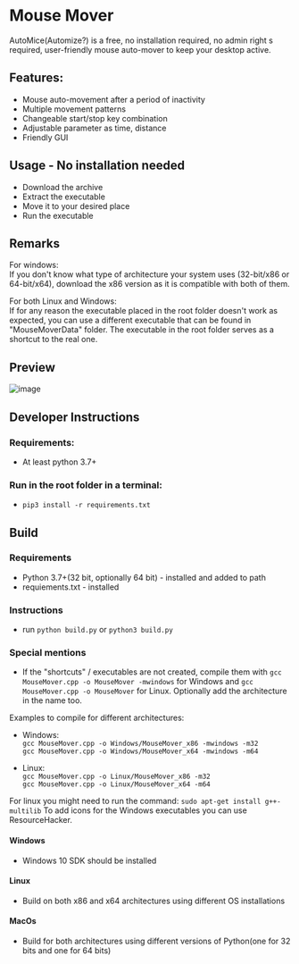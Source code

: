 # Mouse Mover
AutoMice(Automize?) is a free, no installation required, no admin right s required, user-friendly mouse auto-mover to keep your desktop active.

## Features:

-   Mouse auto-movement after a period of inactivity
-   Multiple movement patterns
-   Changeable start/stop key combination
-   Adjustable parameter as time, distance
-   Friendly GUI

## Usage - No installation needed

-   Download the archive
-   Extract the executable
-   Move it to your desired place
-   Run the executable

## Remarks

For windows:  
If you don't know what type of architecture your system uses (32-bit/x86 or 64-bit/x64), download the x86 version as it is compatible with both of them.

For both Linux and Windows:  
If for any reason the executable placed in the root folder doesn't work as expected, you can use a different executable that can be found in "MouseMoverData" folder. The executable in the root folder serves as a shortcut to the real one.

## Preview

![image](https://user-images.githubusercontent.com/33485041/80921902-0d805300-8d82-11ea-8b35-ce1b6da80df0.png)

## Developer Instructions

### Requirements:

-   At least python 3.7+

### Run in the root folder in a terminal:

-   `pip3 install -r requirements.txt`

## Build

### Requirements

-   Python 3.7+(32 bit, optionally 64 bit) - installed and added to path
-   requiements.txt - installed

### Instructions

-   run `python build.py` or `python3 build.py`

### Special mentions

-   If the "shortcuts" / executables are not created, compile them with `gcc MouseMover.cpp -o MouseMover -mwindows` for Windows and `gcc MouseMover.cpp -o MouseMover` for Linux. Optionally add the architecture in the name too.

Examples to compile for different architectures:

-   Windows:<br/> `gcc MouseMover.cpp -o Windows/MouseMover_x86 -mwindows -m32` <br/> `gcc MouseMover.cpp -o Windows/MouseMover_x64 -mwindows -m64`

-   Linux: <br/> `gcc MouseMover.cpp -o Linux/MouseMover_x86 -m32` <br/> `gcc MouseMover.cpp -o Linux/MouseMover_x64 -m64`

For linux you might need to run the command: `sudo apt-get install g++-multilib`
To add icons for the Windows executables you can use ResourceHacker.

#### Windows

-   Windows 10 SDK should be installed

#### Linux

-   Build on both x86 and x64 architectures using different OS installations

#### MacOs

-   Build for both architectures using different versions of Python(one for 32 bits and one for 64 bits)
